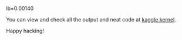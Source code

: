 lb=0.00140

You can view and check all the output and neat code at [kaggle kernel](https://www.kaggle.com/randomnesshacker/delta-fat-lb-0-00140).

Happy hacking!
